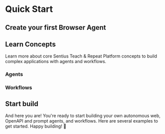 # Quick Start

## Create your first Browser Agent

## Learn Concepts

Learn more about core Sentius Teach & Repeat Platform concepts to build complex applications with agents and workflows.

### Agents

### Workflows

## Start build

And here you are! You're ready to start building your own autonomous web, OpenAPI and prompt agents, and workflows. Here are several examples to get started. Happy building! 🙌
